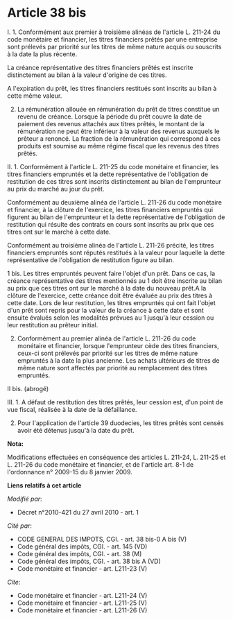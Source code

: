 # Article 38 bis

I. 1. Conformément aux premier à troisième alinéas de l'article L. 211-24 du code monétaire et financier, les titres
financiers prêtés par une entreprise sont prélevés par priorité sur les titres de même nature acquis ou souscrits à la date
la plus récente. 

La créance représentative des titres financiers prêtés est inscrite distinctement au bilan à la valeur d'origine de ces
titres.

A l'expiration du prêt, les titres financiers restitués sont inscrits au bilan à cette même valeur. 

2. La rémunération allouée en rémunération du prêt de titres constitue un revenu de créance. Lorsque la période du prêt
couvre la date de paiement des revenus attachés aux titres prêtés, le montant de la rémunération ne peut être inférieur à la
valeur des revenus auxquels le prêteur a renoncé. La fraction de la rémunération qui correspond à ces produits est soumise au
même régime fiscal que les revenus des titres prêtés. 

II. 1. Conformément à l'article L. 211-25 du code monétaire et financier, les titres financiers empruntés et la dette
représentative de l'obligation de restitution de ces titres sont inscrits distinctement au bilan de l'emprunteur au prix du
marché au jour du prêt. 

Conformément au deuxième alinéa de l'article L. 211-26 du code monétaire et financier, à la clôture de l'exercice, les titres
financiers empruntés qui figurent au bilan de l'emprunteur et la dette représentative de l'obligation de restitution qui
résulte des contrats en cours sont inscrits au prix que ces titres ont sur le marché à cette date. 

Conformément au troisième alinéa de l'article L. 211-26 précité, les titres financiers empruntés sont réputés restitués à la
valeur pour laquelle la dette représentative de l'obligation de restitution figure au bilan. 

1 bis. Les titres empruntés peuvent faire l'objet d'un prêt. Dans ce cas, la créance représentative des titres mentionnés au
1 doit être inscrite au bilan au prix que ces titres ont sur le marché à la date du nouveau prêt.A la clôture de l'exercice,
cette créance doit être évaluée au prix des titres à cette date. Lors de leur restitution, les titres empruntés qui ont fait
l'objet d'un prêt sont repris pour la valeur de la créance à cette date et sont ensuite évalués selon les modalités prévues
au 1 jusqu'à leur cession ou leur restitution au prêteur initial. 

2. Conformément au premier alinéa de l'article L. 211-26 du code monétaire et financier, lorsque l'emprunteur cède des titres
financiers, ceux-ci sont prélevés par priorité sur les titres de même nature empruntés à la date la plus ancienne. Les achats
ultérieurs de titres de même nature sont affectés par priorité au remplacement des titres empruntés. 

II bis. (abrogé) 

III. 1. A défaut de restitution des titres prêtés, leur cession est, d'un point de vue fiscal, réalisée à la date de la
défaillance. 

2. Pour l'application de l'article 39 duodecies, les titres prêtés sont censés avoir été détenus jusqu'à la date du prêt.

**Nota:**

Modifications effectuées en conséquence des articles L. 211-24, L. 211-25 et L. 211-26 du code monétaire et financier,  et
de l'article art. 8-1 de l'ordonnance n° 2009-15 du 8 janvier 2009.

**Liens relatifs à cet article**

_Modifié par_:

  - Décret n°2010-421  du 27 avril 2010 - art. 1

_Cité par_:

  - CODE GENERAL DES IMPOTS, CGI. - art. 38 bis-0 A bis (V)
  - Code général des impôts, CGI. - art. 145 (VD)
  - Code général des impôts, CGI. - art. 38 (M)
  - Code général des impôts, CGI. - art. 38 bis A (VD)
  - Code monétaire et financier - art. L211-23 (V)

_Cite_:

  - Code monétaire et financier - art. L211-24 (V)
  - Code monétaire et financier - art. L211-25 (V)
  - Code monétaire et financier - art. L211-26 (V)
